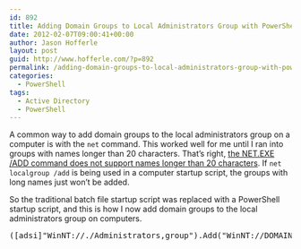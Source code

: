 ```yaml
---
id: 892
title: Adding Domain Groups to Local Administrators Group with PowerShell
date: 2012-02-07T09:00:41+00:00
author: Jason Hofferle
layout: post
guid: http://www.hofferle.com/?p=892
permalink: /adding-domain-groups-to-local-administrators-group-with-powershell/
categories:
  - PowerShell
tags:
  - Active Directory
  - PowerShell
---
```

A common way to add domain groups to the local administrators group on a computer is with the `net` command. This worked well for me until I ran into groups with names longer than 20 characters. That&#8217;s right, <a href="http://support.microsoft.com/kb/324639" title="NET.EXE /ADD command does not support names longer than 20 characters" target="_blank">the NET.EXE /ADD command does not support names longer than 20 characters</a>. If `net localgroup /add` is being used in a computer startup script, the groups with long names just won&#8217;t be added.

So the traditional batch file startup script was replaced with a PowerShell startup script, and this is how I now add domain groups to the local administrators group on computers.

<pre class="lang:powershell decode:true">([adsi]"WinNT://./Administrators,group").Add("WinNT://DOMAIN/My Extremely Long Group Name with Spaces,group")
</pre>